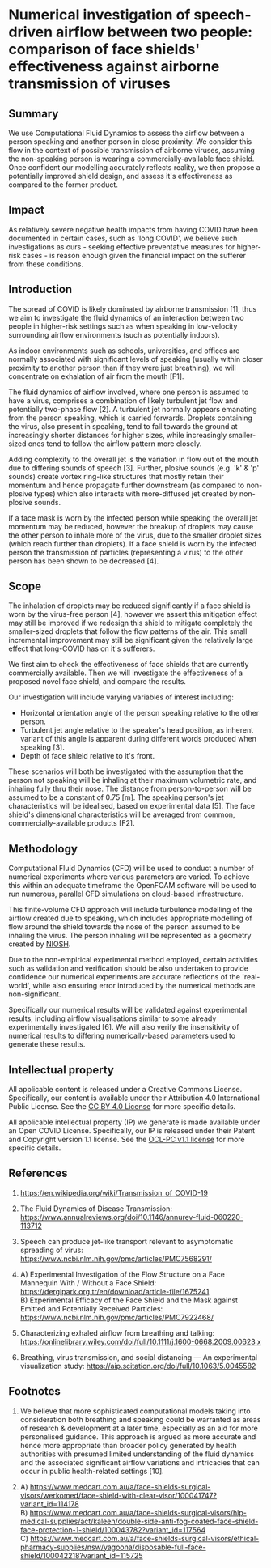 # Numerical investigation of speech-driven airflow between two people: comparison of face shields' effectiveness against airborne transmission of viruses
## Summary
We use Computational Fluid Dynamics to assess the airflow between a person speaking and another person in close proximity. We consider this flow in the context of possible transmission of airborne viruses, assuming the non-speaking person is wearing a commercially-available face shield. Once confident our modelling accurately reflects reality, we then propose a potentially improved shield design, and assess it's effectiveness as compared to the former product.

## Impact
As relatively severe negative health impacts from having COVID have been documented in certain cases, such as 'long COVID', we believe such investigations as ours - seeking effective preventative measures for higher-risk cases - is reason enough given the financial impact on the sufferer from these conditions.

## Introduction
The spread of COVID is likely dominated by airborne transmission [1], thus we aim to investigate the fluid dynamics of an interaction between two people in higher-risk settings such as when speaking in low-velocity surrounding airflow environments (such as potentially indoors).

As indoor environments such as schools, universities, and offices are normally associated with significant levels of speaking (usually within closer proximity to another person than if they were just breathing), we will concentrate on exhalation of air from the mouth [F1].

The fluid dynamics of airflow involved, where one person is assumed to have a virus, comprises a combination of likely turbulent jet flow and potentially two-phase flow [2]. A turbulent jet normally appears emanating from the person speaking, which is carried forwards. Droplets containing the virus, also present in speaking, tend to fall towards the ground at increasingly shorter distances for higher sizes, while increasingly smaller-sized ones tend to follow the airflow pattern more closely.

Adding complexity to the overall jet is the variation in flow out of the mouth due to differing sounds of speech [3]. Further, plosive sounds (e.g. 'k' & 'p' sounds) create vortex ring-like structures that mostly retain their momentum and hence propagate further downstream (as compared to non-plosive types) which also interacts with more-diffused jet created by non-plosive sounds.

If a face mask is worn by the infected person while speaking the overall jet momentum may be reduced, however the breakup of droplets may cause the other person to inhale more of the virus, due to the smaller droplet sizes (which reach further than droplets). If a face shield is worn by the infected person the transmission of particles (representing a virus) to the other person has been shown to be decreased [4].

## Scope
The inhalation of droplets may be reduced significantly if a face shield is worn by the virus-free person [4], however we assert this mitigation effect may still be improved if we redesign this shield to mitigate completely the smaller-sized droplets that follow the flow patterns of the air. This small incremental improvement may still be significant given the relatively large effect that long-COVID has on it's sufferers.

We first aim to check the effectiveness of face shields that are currently commercially available. Then we will investigate the effectiveness of a proposed novel face shield, and compare the results.

Our investigation will include varying variables of interest including:
- Horizontal orientation angle of the person speaking relative to the other person.
- Turbulent jet angle relative to the speaker's head position, as inherent variant of this angle is apparent during different words produced when speaking [3].
- Depth of face shield relative to it's front.

These scenarios will both be investigated with the assumption that the person not speaking will be inhaling at their maximum volumetric rate, and inhaling fully thru their nose. The distance from person-to-person will be assumed to be a constant of 0.75 [m]. The speaking person's jet characteristics will be idealised, based on experimental data [5]. The face shield's dimensional characteristics will be averaged from common, commercially-available products [F2].

## Methodology
Computational Fluid Dynamics (CFD) will be used to conduct a number of numerical experiments where various parameters are varied. To achieve this within an adequate timeframe the OpenFOAM software will be used to run numerous, parallel CFD simulations on cloud-based infrastructure.

This finite-volume CFD approach will include turbulence modelling of the airflow created due to speaking, which includes appropriate modelling of flow around the shield towards the nose of the person assumed to be inhaling the virus. The person inhaling will be represented as a geometry created by [NIOSH](https://www.cdc.gov/niosh/data/datasets/rd-10130-2020-0/default.html).

Due to the non-empirical experimental method employed, certain activities such as validation and verification should be also undertaken to provide confidence our numerical experiments are accurate reflections of the 'real-world', while also ensuring error introduced by the numerical methods are non-significant.

Specifically our numerical results will be validated against experimental results, including airflow visualisations similar to some already experimentally investigated [6]. We will also verify the insensitivity of numerical results to differing numerically-based parameters used to generate these results.

## Intellectual property
All applicable content is released under a Creative Commons License. Specifically, our content is available under their Attribution 4.0 International Public License. See the [CC BY 4.0 License](https://creativecommons.org/licenses/by/4.0/) for more specific details.

All applicable intellectual property (IP) we generate is made available under an Open COVID License. Specifically, our IP is released under their Patent and Copyright version 1.1 license. See the [OCL-PC v1.1 license](https://opencovidpledge.org/v1-1-ocl-pc/) for more specific details.

## References  
1. https://en.wikipedia.org/wiki/Transmission_of_COVID-19  

2. The Fluid Dynamics of Disease Transmission: https://www.annualreviews.org/doi/10.1146/annurev-fluid-060220-113712  
3. Speech can produce jet-like transport relevant to asymptomatic spreading of virus: https://www.ncbi.nlm.nih.gov/pmc/articles/PMC7568291/  
4. A) Experimental Investigation of the Flow Structure on a Face Mannequin With / Without a Face Shield: https://dergipark.org.tr/en/download/article-file/1675241  
B) Experimental Efficacy of the Face Shield and the Mask against Emitted and Potentially Received Particles: https://www.ncbi.nlm.nih.gov/pmc/articles/PMC7922468/
5. Characterizing exhaled airflow from breathing and talking: https://onlinelibrary.wiley.com/doi/full/10.1111/j.1600-0668.2009.00623.x
6. Breathing, virus transmission, and social distancing — An experimental visualization study: https://aip.scitation.org/doi/full/10.1063/5.0045582  

## Footnotes
1. We believe that more sophisticated computational models taking into consideration both breathing and speaking could be warranted as areas of research & development at a later time, especially as an aid for more personalised guidance. This approach is argued as more accurate and hence more appropriate than broader policy generated by health authorities with presumed limited understanding of the fluid dynamics and the associated significant airflow variations and intricacies that can occur in public health-related settings [10].

2. A) https://www.medcart.com.au/a/face-shields-surgical-visors/werkomed/face-shield-with-clear-visor/100041747?variant_id=114178  
B) https://www.medcart.com.au/a/face-shields-surgical-visors/hlp-medical-supplies/act/kaleen/double-side-anti-fog-coated-face-shield-face-protection-1-shield/100043782?variant_id=117564  
C) https://www.medcart.com.au/a/face-shields-surgical-visors/ethical-pharmacy-supplies/nsw/yagoona/disposable-full-face-shield/100042218?variant_id=115725  
